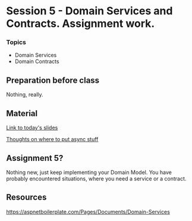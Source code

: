# Session 5 - Domain Services and Contracts. Assignment work.

### Topics
* Domain Services
* Domain Contracts

## Preparation before class

Nothing, really.

## Material
[Link to today's slides](https://viaucdk-my.sharepoint.com/:p:/g/personal/trmo_viauc_dk/Ecrjgva-lglEo1o0APCU1RIB-co7WrW7fwYdNTe-csxH6A?e=Xx1h0K)

[Thoughts on where to put async stuff](https://enterprisecraftsmanship.com/posts/domain-model-purity-lazy-loading/)

## Assignment 5?

Nothing new, just keep implementing your Domain Model. You have probably encountered situations, where you need a service or a contract.

## Resources

https://aspnetboilerplate.com/Pages/Documents/Domain-Services

